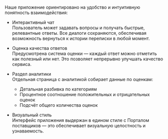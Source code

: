Наше приложение ориентировано на удобство и интуитивную понятность взаимодействия:

- Интерактивный чат  
  Пользователь может задавать вопросы и получать быстрые, релевантные ответы. Все диалоги сохраняются, обеспечивая возможность вернуться к истории переписки в любой момент.

- Оценка качества ответов  
  Предусмотрена система оценки — каждый ответ можно отметить как полезный или нет. Это позволяет непрерывно улучшать качество сервиса.

- Раздел аналитики  
  Отдельная страница с аналитикой собирает данные по оценкам:  
  - Детальная разбивка по категориям  
  - Процентное соотношение положительных и отрицательных оценок  
  - Подсчёт общего количества оценок

- Визуальный стиль  
  Интерфейс приложения выдержан в едином стиле с Порталом поставщиков — это обеспечивает визуальную целостность и узнаваемость.